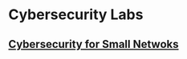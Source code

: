 # Cybersecurity Labs

## [Cybersecurity for Small Netwoks](https://github.com/jenn-caracol/cybersecurity-labs/tree/main/cybersecurity-for-small-networks)
